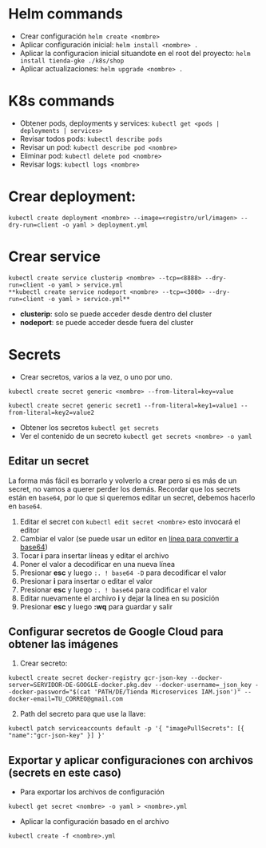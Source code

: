 # Helm commands

- Crear configuración `helm create <nombre>`
- Aplicar configuración inicial: `helm install <nombre> .`
- Aplicar la configuracion inicial situandote en el root del proyecto: `helm install tienda-gke ./k8s/shop`
- Aplicar actualizaciones: `helm upgrade <nombre> .`

# K8s commands

- Obtener pods, deployments y services:
  `kubectl get <pods | deployments | services>`
- Revisar todos pods: `kubectl describe pods`
- Revisar un pod: `kubectl describe pod <nombre>`
- Eliminar pod: `kubectl delete pod <nombre>`
- Revisar logs: `kubectl logs <nombre>`

# Crear deployment:

```
kubectl create deployment <nombre> --image=<registro/url/imagen> --dry-run=client -o yaml > deployment.yml
```

# Crear service

```
kubectl create service clusterip <nombre> --tcp=<8888> --dry-run=client -o yaml > service.yml 
**kubectl create service nodeport <nombre> --tcp=<3000> --dry-run=client -o yaml > service.yml**
```

- **clusterip**: solo se puede acceder desde dentro del cluster
- **nodeport**: se puede acceder desde fuera del cluster

# Secrets

- Crear secretos, varios a la vez, o uno por uno.

```
kubectl create secret generic <nombre> --from-literal=key=value

kubectl create secret generic secret1 --from-literal=key1=value1 --from-literal=key2=value2
```

- Obtener los secretos `kubectl get secrets`
- Ver el contenido de un secreto `kubectl get secrets <nombre> -o yaml`

## Editar un secret

La forma más fácil es borrarlo y volverlo a crear pero si es más de un secret,
no vamos a querer perder los demás. Recordar que los secrets están en `base64`,
por lo que si queremos editar un secret, debemos hacerlo en `base64`.

1. Editar el secret con `kubectl edit secret <nombre>` esto invocará el editor
2. Cambiar el valor (se puede usar un editor en
   [línea para convertir a base64](https://www.rapidtables.com/web/tools/base64-decode.html))
3. Tocar **i** para insertar líneas y editar el archivo
4. Poner el valor a decodificar en una nueva línea
5. Presionar **esc** y luego `:. ! base64 -D` para decodificar el valor
6. Presionar **i** para insertar o editar el valor
7. Presionar **esc** y luego `:. ! base64` para codificar el valor
8. Editar nuevamente el archivo **i** y dejar la línea en su posición
9. Presionar **esc** y luego **:wq** para guardar y salir

## Configurar secretos de Google Cloud para obtener las imágenes

1. Crear secreto:

```
kubectl create secret docker-registry gcr-json-key --docker-server=SERVIDOR-DE-GOOGLE-docker.pkg.dev --docker-username=_json_key --docker-password="$(cat 'PATH/DE/Tienda Microservices IAM.json')" --docker-email=TU_CORREO@gmail.com
```

2. Path del secreto para que use la llave:

```
kubectl patch serviceaccounts default -p '{ "imagePullSecrets": [{ "name":"gcr-json-key" }] }'
```

## Exportar y aplicar configuraciones con archivos (secrets en este caso)

- Para exportar los archivos de configuración

```
kubectl get secret <nombre> -o yaml > <nombre>.yml
```

- Aplicar la configuración basado en el archivo

```
kubectl create -f <nombre>.yml
```

